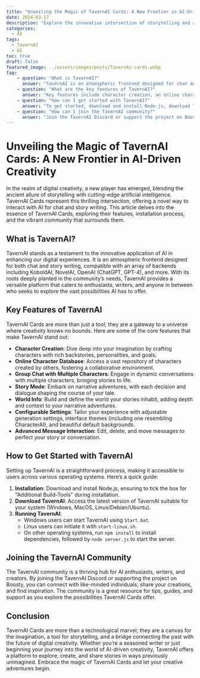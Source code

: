 ```yaml
---
title: "Unveiling the Magic of TavernAI Cards: A New Frontier in AI-Driven Creativity"
date: 2024-03-17
description: "Explore the innovative intersection of storytelling and artificial intelligence with TavernAI Cards, a platform for chat and story writing. Discover its features, installation process, and the vibrant community supporting it."
categories:
  - AI
tags:
  - TavernAI
  - AI
toc: true
draft: false
featured_image: ../assets/images/posts/TavernAi-cards.webp
faq:
    - question: "What is TavernAI?"
      answer: "TavernAI is an atmospheric frontend designed for chat and story writing, compatible with various backends like KoboldAI, NovelAI, OpenAI, and more, providing a versatile platform for digital storytelling."
    - question: "What are the key features of TavernAI?"
      answer: "Key features include character creation, an online character database, group chats with multiple characters, story mode, world info, configurable settings, and advanced message interaction."
    - question: "How can I get started with TavernAI?"
      answer: "To get started, download and install Node.js, download TavernAI for your system, and run it using the provided scripts or commands for your operating system."
    - question: "How can I join the TavernAI community?"
      answer: "Join the TavernAI Discord or support the project on Boosty to connect with other enthusiasts, share creations, and find inspiration."
---
```


# Unveiling the Magic of TavernAI Cards: A New Frontier in AI-Driven Creativity

In the realm of digital creativity, a new player has emerged, blending the ancient allure of storytelling with cutting-edge artificial intelligence. TavernAI Cards represent this thrilling intersection, offering a novel way to interact with AI for chat and story writing. This article delves into the essence of TavernAI Cards, exploring their features, installation process, and the vibrant community that surrounds them.

## **What is TavernAI?**

TavernAI stands as a testament to the innovative application of AI in enhancing our digital experiences. It is an atmospheric frontend designed for both chat and story writing, compatible with an array of backends including KoboldAI, NovelAI, OpenAI (ChatGPT, GPT-4), and more. With its roots deeply planted in the community’s needs, TavernAI provides a versatile platform that caters to enthusiasts, writers, and anyone in between who seeks to explore the vast possibilities AI has to offer.

## **Key Features of TavernAI**

TavernAI Cards are more than just a tool; they are a gateway to a universe where creativity knows no bounds. Here are some of the core features that make TavernAI stand out:

- **Character Creation**: Dive deep into your imagination by crafting characters with rich backstories, personalities, and goals.
- **Online Character Database**: Access a vast repository of characters created by others, fostering a collaborative environment.
- **Group Chat with Multiple Characters**: Engage in dynamic conversations with multiple characters, bringing stories to life.
- **Story Mode**: Embark on narrative adventures, with each decision and dialogue shaping the course of your tale.
- **World Info**: Build and define the world your stories inhabit, adding depth and context to your narrative adventures.
- **Configurable Settings**: Tailor your experience with adjustable generation settings, interface themes (including one resembling CharacterAI), and beautiful default backgrounds.
- **Advanced Message Interaction**: Edit, delete, and move messages to perfect your story or conversation.

## **How to Get Started with TavernAI**

Setting up TavernAI is a straightforward process, making it accessible to users across various operating systems. Here’s a quick guide:

1. **Installation**: Download and install Node.js, ensuring to tick the box for "Additional Build-Tools" during installation.
2. **Download TavernAI**: Access the latest version of TavernAI suitable for your system (Windows, MacOS, Linux/Debian/Ubuntu).
3. **Running TavernAI**:
    - Windows users can start TavernAI using `Start.bat`.
    - Linux users can initiate it with `start-linux.sh`.
    - On other operating systems, run `npm install` to install dependencies, followed by `node server.js` to start the server.

## **Joining the TavernAI Community**

The TavernAI community is a thriving hub for AI enthusiasts, writers, and creators. By joining the TavernAI Discord or supporting the project on Boosty, you can connect with like-minded individuals, share your creations, and find inspiration. The community is a great resource for tips, guides, and support as you explore the possibilities TavernAI Cards offer.

## **Conclusion**

TavernAI Cards are more than a technological marvel; they are a canvas for the imagination, a tool for storytelling, and a bridge connecting the past with the future of digital creativity. Whether you’re a seasoned writer or just beginning your journey into the world of AI-driven creativity, TavernAI offers a platform to explore, create, and share stories in ways previously unimagined. Embrace the magic of TavernAI Cards and let your creative adventures begin.
